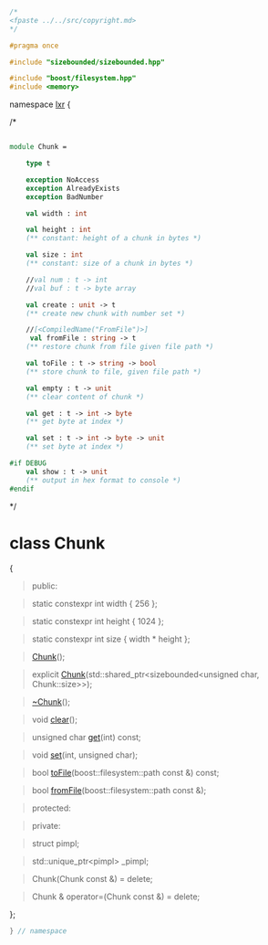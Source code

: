 ```cpp

/*
<fpaste ../../src/copyright.md>
*/

#pragma once

#include "sizebounded/sizebounded.hpp"

#include "boost/filesystem.hpp"
#include <memory>

````

namespace [lxr](namespace.list) {

/*

```fsharp

module Chunk = 

    type t

    exception NoAccess
    exception AlreadyExists
    exception BadNumber

    val width : int

    val height : int
    (** constant: height of a chunk in bytes *)

    val size : int
    (** constant: size of a chunk in bytes *)

    //val num : t -> int
    //val buf : t -> byte array

    val create : unit -> t
    (** create new chunk with number set *)

    //[<CompiledName("FromFile")>]
     val fromFile : string -> t
    (** restore chunk from file given file path *)

    val toFile : t -> string -> bool
    (** store chunk to file, given file path *)

    val empty : t -> unit
    (** clear content of chunk *)

    val get : t -> int -> byte
    (** get byte at index *)

    val set : t -> int -> byte -> unit
    (** set byte at index *)

#if DEBUG
    val show : t -> unit
    (** output in hex format to console *)
#endif
```

*/

# class Chunk

{

>public:

>static constexpr int width { 256 };

>static constexpr int height { 1024 };

>static constexpr int size { width * height };

>[Chunk](chunk_ctor.cpp.md)();

>explicit [Chunk](chunk_ctor.cpp.md)(std::shared_ptr&lt;sizebounded&lt;unsigned char, Chunk::size&gt;&gt;);

>[~Chunk](chunk_ctor.cpp.md)();

>void [clear](chunk_functions.cpp.md)();

>unsigned char [get](chunk_functions.cpp.md)(int) const;

>void [set](chunk_functions.cpp.md)(int, unsigned char);

>bool [toFile](chunk_functions.cpp.md)(boost::filesystem::path const &) const;

>bool [fromFile](chunk_functions.cpp.md)(boost::filesystem::path const &);

>protected:

>private:

>struct pimpl;

>std::unique_ptr&lt;pimpl&gt; _pimpl;

>Chunk(Chunk const &) = delete;

>Chunk & operator=(Chunk const &) = delete;

};

```cpp
} // namespace
```
